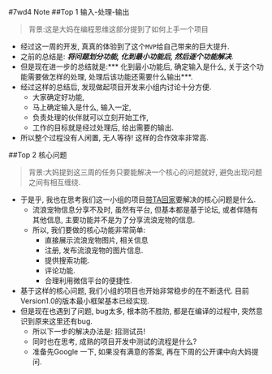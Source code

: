 #7wd4 Note
##Top 1 输入-处理-输出
> 背景:这是大妈在编程思维这部分提到了如何上手一个项目

- 经过这一周的开发, 真真的体验到了这个`MVP`给自己带来的巨大提升.
- 之前的总结是: ***将问题划分功能, 化到最小功能后, 然后逐个功能解决***.
- 但是现在进一步的总结就是:*** 化到最小功能后, 确定输入是什么, 关于这个功能需要做怎样的处理, 处理后该功能还需要什么输出***.
- 经过这样的总结后, 发现做起项目开发来小组内讨论十分方便. 
    - 大家确定好功能, 
    - 马上确定输入是什么, 输入一定, 
    - 负责处理的伙伴就可以立刻开始工作, 
    - 工作的目标就是经过处理后, 给出需要的输出.
- 所以整个过程没有人闲置, 无人等待! 这样的合作效率非常高.

##Top 2 核心问题
> 背景:大妈提到这三周的任务只要能解决一个核心的问题就好, 避免出现问题之间有相互缠绕.

- 于是乎, 我也在思考我们这一小组的项目[带TA回家](https://github.com/xpgeng/straypetshelper)要解决的核心问题是什么.
    - 流浪宠物信息分享不及时, 虽然有平台, 但基本都是基于论坛, 或者伴随有其他信息, 主要功能并不是为了分享流浪宠物的信息.
    - 所以, 我们要做的核心功能非常简单:
        - 直接展示流浪宠物图片, 相关信息
        - 注册, 发布流浪宠物的图片信息.
        - 提供搜索功能.
        - 评论功能.
        - 合理利用微信平台的便捷性.
- 基于这样的核心问题, 我们小组的项目也开始非常稳步的在不断迭代. 目前Version1.0的版本最小框架基本已经实现.
- 但是现在也遇到了问题, bug太多, 根本防不胜防, 都是在编译的过程中, 突然意识到原来这里还有bug.
    - 所以下一步的解决办法是: 招测试员!
    - 同时也在思考, 成熟的项目开发中测试的流程是什么? 
    - 准备先Google 一下, 如果没有满意的答案, 再在下周的公开课中向大妈提问.



## 